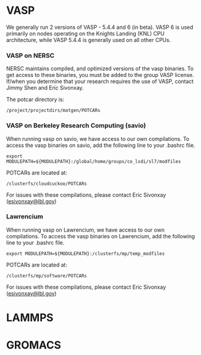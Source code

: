 # VASP
We generally run 2 versions of VASP - 5.4.4 and 6 (in beta). VASP 6 is used primarily on nodes operating on the Knights Landing (KNL) CPU architecture, while VASP 5.4.4 is generally used on all other CPUs.

### VASP on NERSC
NERSC maintains compiled, and optimized versions of the vasp binaries. To get access to these binaries, you must be added to the group VASP license. If/when you determine that your research requires the use of VASP, contact Jimmy Shen and Eric Sivonxay.

The potcar directory is:
```
/project/projectdirs/matgen/POTCARs
```

### VASP on Berkeley Research Computing (savio)
When running vasp on savio, we have access to our own compilations. To access the vasp binaries on savio, add the following line to your .bashrc file.

```
export MODULEPATH=${MODULEPATH}:/global/home/groups/co_lsdi/sl7/modfiles
```

POTCARs are located at:
```
/clusterfs/cloudcuckoo/POTCARs
```

For issues with these compilations, please contact Eric Sivonxay (esivonxay@lbl.gov)

### Lawrencium
When running vasp on Lawrencium, we have access to our own compilations. To access the vasp binaries on Lawrencium, add the following line to your .bashrc file.

```
export MODULEPATH=${MODULEPATH}:/clusterfs/mp/temp_modfiles
```

POTCARs are located at:
```
/clusterfs/mp/software/POTCARs
```

For issues with these compilations, please contact Eric Sivonxay (esivonxay@lbl.gov)

# LAMMPS

# GROMACS
